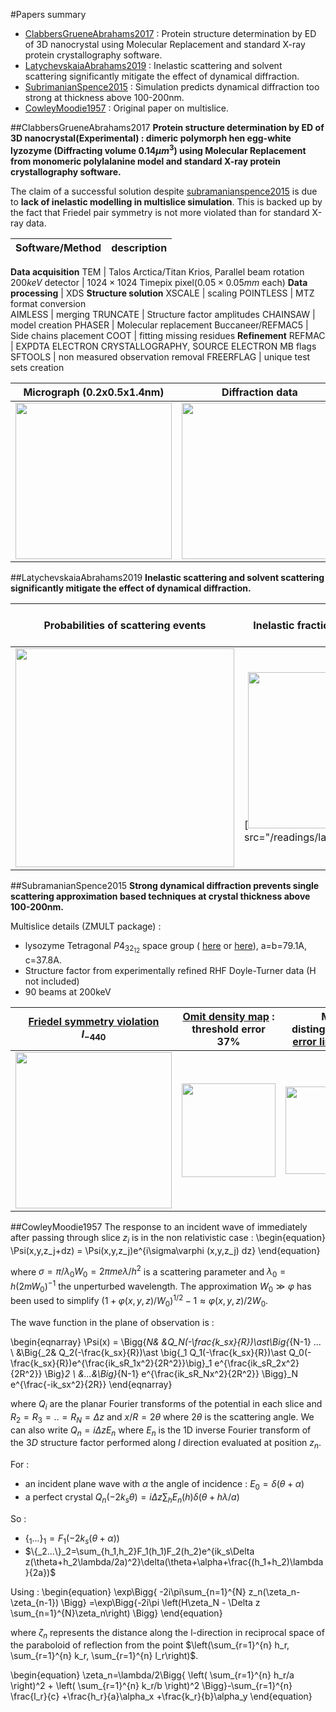 #Papers summary

- [ClabbersGrueneAbrahams2017](clabbersgrueneabrahams2017) : Protein structure determination by ED of 3D nanocrystal using Molecular Replacement and standard X-ray protein crystallography software.
- [LatychevskaiaAbrahams2019](#latychevskaiaabrahams2019) : Inelastic scattering and solvent scattering significantly mitigate the effect of dynamical diffraction.
- [SubrimanianSpence2015](#subramanianspence2015) : Simulation predicts dynamical diffraction too strong at thickness above 100-200nm.
- [CowleyMoodie1957](#cowleymoodie1957) : Original paper on multislice.

##ClabbersGrueneAbrahams2017
**Protein structure determination by ED of 3D nanocrystal(Experimental) : dimeric polymorph hen egg-white lyzozyme (Diffracting volume $0.14\mu m^3$) using Molecular Replacement from monomeric polylalanine model and standard X-ray protein crystallography software.**

The claim of a successful solution despite [subramanianspence2015](#subramanianspence2015) is due to **lack of inelastic modelling in multislice simulation**. This is backed up by the fact that Friedel pair symmetry is not more violated than for standard X-ray data.

Software/Method  | description
-----     | ------
**Data acquisition**
TEM      | Talos Arctica/Titan Krios, Parallel beam rotation $200keV$
detector | $1024\times 1024$ Timepix pixel($0.05\times0.05 mm$ each)
**Data processing** | XDS
**Structure solution**
XSCALE    | scaling
POINTLESS | MTZ format conversion  
AIMLESS   | merging
TRUNCATE  | Structure factor amplitudes
CHAINSAW  | model creation
PHASER    | Molecular replacement
Buccaneer/REFMAC5 | Side chains placement
COOT      | fitting missing residues
**Refinement**
REFMAC    | EXPDTA ELECTRON CRYSTALLOGRAPHY, SOURCE ELECTRON MB flags
SFTOOLS   | non measured observation removal
FREERFLAG | unique test sets creation


Micrograph (0.2x0.5x1.4nm)| Diffraction data | Fo vs Fc
------|-----|-------
[<img src="/readings/clabbersGrueneAbrahams2017/lyzozyme_micrograph.png" width="250"/>](/readings/clabbersGrueneAbrahams2017/diffraction.png) |   [<img src="/readings/clabbersGrueneAbrahams2017/diffraction_data.png" width="250"/>](/readings/clabbersGrueneAbrahams2017/diffraction_data.png) | [<img src="/readings/clabbersGrueneAbrahams2017/FoFc.png" width="250"/>](/readings/clabbersGrueneAbrahams2017/FoFc.png)   


##LatychevskaiaAbrahams2019
**Inelastic scattering and solvent scattering significantly mitigate the effect of dynamical diffraction.**

Probabilities of scattering events | Inelastic fraction of dynamical scattering | Friedel symmetry violation solvent scattering
-------------------|---------------------|-------------------------
[<img src="/readings/latychevskaia2019/dyna_lengths.png" width="350"/>](/readings/latychevskaia2019/dyna_lengths.png) | [<img src="/readings/latychevskaia2019/pdyn_ptot.png" width="250"/>](<img src="/readings/latychevskaia2019/pdyn_ptot) | [<img src="/readings/latychevskaia2019/Rfriedel.png" width="200"/>](/readings/latychevskaia2019/Rfriedel.png)

##SubramanianSpence2015
**Strong dynamical diffraction prevents single scattering approximation based techniques at crystal thickness above 100-200nm.**

Multislice details (ZMULT package) :

- lysozyme Tetragonal $P4_32_12$ space group (
  [here](http://img.chem.ucl.ac.uk/sgp/large/096az1.htm) or
  [here](https://it.iucr.org/Ac/ch2o3v0001/sgtable2o3o096/)),
  a=b=79.1A, c=37.8A.
- Structure factor from experimentally refined RHF Doyle-Turner data (H not included)
- 90 beams at 200keV

[Friedel symmetry violation](/readings/subramanian2015/intensity.png) $I_{-440}$ | [Omit density map](/readings/subramanian2015/density.png) : threshold error 37%  | MR distinguishable [error limit](/readings/subramanian2015/max_error.png) 34%  | [Thickness limit](/readings/subramanian2015/thickness_limit.png) $T_{R_f=0.3}\approx 100nm$
----------|----------|---------- |----------
<img src="/readings/subramanian2015/intensity.png" width="250" /> | <img src="/readings/subramanian2015/density.png" width="150" /> | <img src="/readings/subramanian2015/max_error.png" width="140" /> | <img src="/readings/subramanian2015/thickness_limit.png" width="200" />

##CowleyMoodie1957
The response to an incident wave of immediately after passing through
slice $z_i$ is in the non relativistic case :
\begin{equation}
    \Psi(x,y,z_j+dz) = \Psi(x,y,z_j)e^{i\sigma\varphi (x,y,z_j) dz}
\end{equation}

where $\sigma=\pi/\lambda_0W_0=2\pi me\lambda/h^2$ is a scattering parameter and
$\lambda_0=h(2mW_0)^{-1}$ the unperturbed wavelength.
The approximation $W_0\gg \varphi$ has been used to simplify
$(1+\varphi(x,y,z)/W_0)^{1/2}-1\approx \varphi(x,y,z)/2W_0$.

The wave function in the plane of observation is :

\begin{eqnarray}
  \Psi(x) =
    \Bigg\{_N& &Q_N(-\frac{k_sx}{R})\ast\Big\{_{N-1} ... \\
       &\Big\{_2& Q_2(-\frac{k_sx}{R})\ast
          \big\{_1 Q_1(-\frac{k_sx}{R})\ast Q_0(-\frac{k_sx}{R})e^{\frac{ik_sR_1x^2}{2R^2}}\big\}_1
       e^{\frac{ik_sR_2x^2}{2R^2}} \Big\}_2 \\
    &...&\Big\}_{N-1} e^{\frac{ik_sR_Nx^2}{2R^2}} \Bigg\}_N e^{\frac{-ik_sx^2}{2R}}
\end{eqnarray}

where $Q_i$ are the planar Fourier transforms of the potential in each slice and
$R_2=R_3=..=R_N=\Delta z$ and $x/R=2\theta$ where $2\theta$ is the scattering angle.
We can also write $Q_n=i\Delta zE_n$ where $E_n$ is the 1D inverse Fourier transform
of the $3D$ structure factor performed along $l$ direction evaluated at position $z_n$.

For :

- an incident plane wave with $\alpha$ the angle of incidence :
    $E_0=\delta(\theta+\alpha)$
- a perfect crystal
    $Q_n(-2k_s\theta)=i\Delta z\sum_h E_n(h)\delta(\theta+h\lambda/a)$

So :

- $\{_1...\}_1=F_1(-2k_s(\theta+\alpha))$
- $\{_2...\}_2=\sum_{h_1,h_2}F_1(h_1)F_2(h_2)e^{ik_s\Delta z(\theta+h_2\lambda/2a)^2}\delta(\theta+\alpha+\frac{(h_1+h_2)\lambda}{2a})$

Using :
\begin{equation}
    \exp\Bigg\{
        -2i\pi\sum_{n=1}^{N} z_n(\zeta_n-\zeta_{n-1})
     \Bigg\}
     =\exp\Bigg\{-2i\pi
            \left(H\zeta_N - \Delta z \sum_{n=1}^{N}\zeta_n\right)
      \Bigg\}
\end{equation}

where $\zeta_n$ represents the distance along the l-direction in reciprocal space
of the paraboloid of reflection from the point
$\left(\sum_{r=1}^{n} h_r, \sum_{r=1}^{n} k_r, \sum_{r=1}^{n} l_r\right)$.

\begin{equation}
\zeta_n=\lambda/2\Bigg\{
    \left( \sum_{r=1}^{n} h_r/a \right)^2 +
    \left( \sum_{r=1}^{n} k_r/b \right)^2
    \Bigg\}-\sum_{r=1}^{n} \frac{l_r}{c} +\frac{h_r}{a}\alpha_x +\frac{k_r}{b}\alpha_y
\end{equation}
